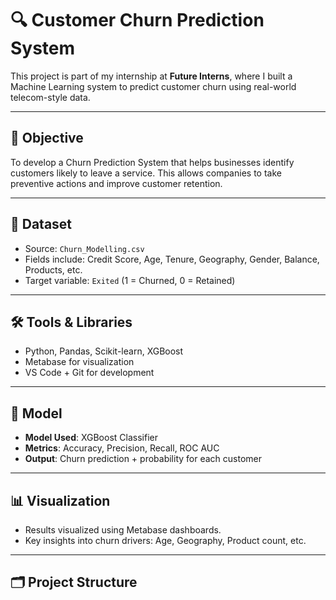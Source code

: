 # 🔍 Customer Churn Prediction System

This project is part of my internship at **Future Interns**, where I built a Machine Learning system to predict customer churn using real-world telecom-style data.

---

## 🚀 Objective

To develop a Churn Prediction System that helps businesses identify customers likely to leave a service. This allows companies to take preventive actions and improve customer retention.

---

## 📁 Dataset

- Source: `Churn_Modelling.csv`
- Fields include: Credit Score, Age, Tenure, Geography, Gender, Balance, Products, etc.
- Target variable: `Exited` (1 = Churned, 0 = Retained)

---

## 🛠️ Tools & Libraries

- Python, Pandas, Scikit-learn, XGBoost
- Metabase for visualization
- VS Code + Git for development

---

## 🧠 Model

- **Model Used**: XGBoost Classifier
- **Metrics**: Accuracy, Precision, Recall, ROC AUC
- **Output**: Churn prediction + probability for each customer

---

## 📊 Visualization

- Results visualized using Metabase dashboards.
- Key insights into churn drivers: Age, Geography, Product count, etc.

---

## 🗂️ Project Structure

